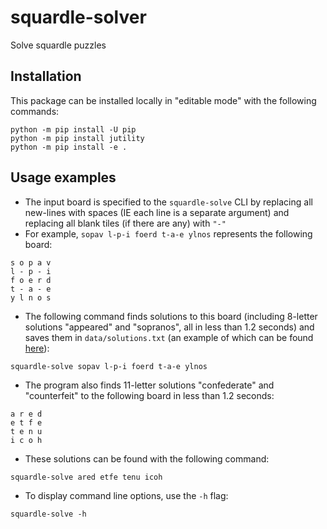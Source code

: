 # squardle-solver

Solve squardle puzzles

## Installation

This package can be installed locally in "editable mode" with the following commands:

```
python -m pip install -U pip
python -m pip install jutility
python -m pip install -e .
```

## Usage examples

- The input board is specified to the `squardle-solve` CLI by replacing all new-lines with spaces (IE each line is a separate argument) and replacing all blank tiles (if there are any) with `"-"`
- For example, `sopav l-p-i foerd t-a-e ylnos` represents the following board:

```
s o p a v
l - p - i
f o e r d
t - a - e
y l n o s
```

- The following command finds solutions to this board (including 8-letter solutions "appeared" and "sopranos", all in less than 1.2 seconds) and saves them in `data/solutions.txt` (an example of which can be found [here](data/solutions_example.txt)):

```
squardle-solve sopav l-p-i foerd t-a-e ylnos
```

- The program also finds 11-letter solutions "confederate" and "counterfeit" to the following board in less than 1.2 seconds:

```
a r e d
e t f e
t e n u
i c o h
```

- These solutions can be found with the following command:

```
squardle-solve ared etfe tenu icoh
```

- To display command line options, use the `-h` flag:

```
squardle-solve -h
```
